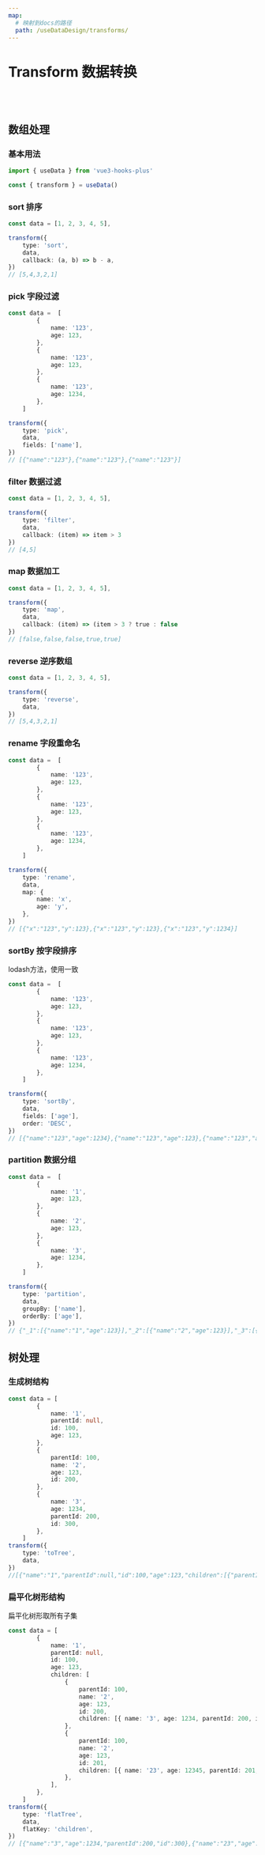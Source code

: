```yaml
---
map:
  # 映射到docs的路径
  path: /useDataDesign/transforms/
---
```


# Transform 数据转换

<br />
<br />



<demo src="./demo/demo.vue"
  language="vue"
  title="基本用法"
  desc="判断类型">
</demo>

## 数组处理

### 基本用法

```typescript
import { useData } from 'vue3-hooks-plus'

const { transform } = useData()
```

### sort 排序
```typescript
const data = [1, 2, 3, 4, 5],

transform({
	type: 'sort',
	data,
	callback: (a, b) => b - a,
})
// [5,4,3,2,1]
```



### pick 字段过滤
```typescript
const data =  [
		{
			name: '123',
			age: 123,
		},
		{
			name: '123',
			age: 123,
		},
		{
			name: '123',
			age: 1234,
		},
	]

transform({
	type: 'pick',
	data,
	fields: ['name'],
})
// [{"name":"123"},{"name":"123"},{"name":"123"}]
```


### filter 数据过滤
```typescript
const data = [1, 2, 3, 4, 5],

transform({
	type: 'filter',
	data,
    callback: (item) => item > 3
})
// [4,5]
```

### map 数据加工
```typescript
const data = [1, 2, 3, 4, 5],

transform({
	type: 'map',
	data,
    callback: (item) => (item > 3 ? true : false
})
// [false,false,false,true,true]
```

### reverse 逆序数组
```typescript
const data = [1, 2, 3, 4, 5],

transform({
	type: 'reverse',
	data,
})
// [5,4,3,2,1]
```

### rename 字段重命名
```typescript
const data =  [
		{
			name: '123',
			age: 123,
		},
		{
			name: '123',
			age: 123,
		},
		{
			name: '123',
			age: 1234,
		},
	]

transform({
	type: 'rename',
	data,
	map: {
		name: 'x',
		age: 'y',
	},
})
// [{"x":"123","y":123},{"x":"123","y":123},{"x":"123","y":1234}]
```

### sortBy 按字段排序
lodash方法，使用一致
```typescript
const data =  [
		{
			name: '123',
			age: 123,
		},
		{
			name: '123',
			age: 123,
		},
		{
			name: '123',
			age: 1234,
		},
	]

transform({
	type: 'sortBy',
	data,
	fields: ['age'],
	order: 'DESC',
})
// [{"name":"123","age":1234},{"name":"123","age":123},{"name":"123","age":123}]
```

### partition 数据分组
```typescript
const data =  [
		{
			name: '1',
			age: 123,
		},
		{
			name: '2',
			age: 123,
		},
		{
			name: '3',
			age: 1234,
		},
	]

transform({
	type: 'partition',
	data,
	groupBy: ['name'],
	orderBy: ['age'],
})
// {"_1":[{"name":"1","age":123}],"_2":[{"name":"2","age":123}],"_3":[{"name":"3","age":1234}]}

```

## 树处理

### 生成树结构

```typescript
const data = [
		{
			name: '1',
			parentId: null,
			id: 100,
			age: 123,
		},
		{
			parentId: 100,
			name: '2',
			age: 123,
			id: 200,
		},
		{
			name: '3',
			age: 1234,
			parentId: 200,
			id: 300,
		},
	]
transform({
	type: 'toTree',
	data,
})
//[{"name":"1","parentId":null,"id":100,"age":123,"children":[{"parentId":100,"name":"2","age":123,"id":200,"children":[{"name":"3","age":1234,"parentId":200,"id":300}]}]}]

```

### 扁平化树形结构

扁平化树形取所有子集

```typescript
const data = [
		{
			name: '1',
			parentId: null,
			id: 100,
			age: 123,
			children: [
				{
					parentId: 100,
					name: '2',
					age: 123,
					id: 200,
					children: [{ name: '3', age: 1234, parentId: 200, id: 300 }],
				},
				{
					parentId: 100,
					name: '2',
					age: 123,
					id: 201,
					children: [{ name: '23', age: 12345, parentId: 201, id: 302 }],
				},
			],
		},
	]
transform({
	type: 'flatTree',
	data,
    flatKey: 'children',
})
// [{"name":"3","age":1234,"parentId":200,"id":300},{"name":"23","age":12345,"parentId":201,"id":302}]
```




